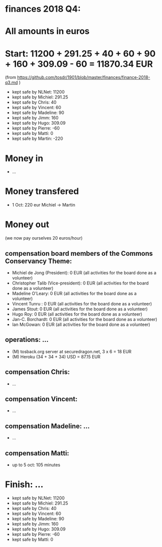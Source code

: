 # finances 2018 Q4:

# All amounts in euros
# Start: 11200 + 291.25 + 40 + 60 + 90 + 160 + 309.09 - 60 = 11870.34 EUR

(from https://github.com/tosdr/1901/blob/master/finances/finance-2018-q3.md )

* kept safe by NLNet: 11200
* kept safe by Michiel: 291.25
* kept safe by Chris: 40
* kept safe by Vincent: 60
* kept safe by Madeline: 90
* kept safe by Jimm: 160
* kept safe by Hugo: 309.09
* kept safe by Pierre: -60
* kept safe by Matti: 0
* kept safe by Martin: -220

# Money in
  * ...

# Money transfered
  * 1 Oct: 220 eur Michiel -> Martin

# Money out

(we now pay ourselves 20 euros/hour)

## compensation board members of the Commons Conservancy Theme:
  * Michiel de Jong (President):		0 EUR (all activities for the board done as a volunteer)
  * Christopher Talib (Vice-president):	0 EUR (all activities for the board done as a volunteer)
  * Madeline O'Leary:				0 EUR (all activities for the board done as a volunteer)
  * Vincent Tunru :				0 EUR (all activities for the board done as a volunteer)
  * James Stout:				0 EUR (all activities for the board done as a volunteer)
  * Hugo Roy:					0 EUR (all activities for the board done as a volunteer)
  * Jan-C. Borchardt:				0 EUR (all activities for the board done as a volunteer)
  * Ian McGowan:				0 EUR (all activities for the board done as a volunteer)
   
## operations: ...
  * (M) tosback.org server at securedragon.net, 3 x 6 = 18 EUR
  * (M) Heroku (34 + 34 + 34) USD = 87.15 EUR

## compensation Chris:
  * ...

## compensation Vincent:
  * ...

## compensation Madeline: ...
  * ...

## compensation Matti:
  * up to 5 oct: 105 minutes

# Finish: ...
* kept safe by NLNet: 11200
* kept safe by Michiel: 291.25
* kept safe by Chris: 40
* kept safe by Vincent: 60
* kept safe by Madeline: 90
* kept safe by Jimm: 160
* kept safe by Hugo: 309.09
* kept safe by Pierre: -60
* kept safe by Matti: 0
